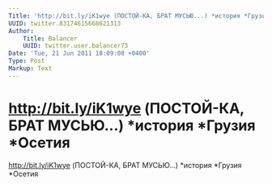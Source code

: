 ```yaml
---
Title: 'http://bit.ly/iK1wye (ПОСТОЙ-КА, БРАТ МУСЬЮ...) *история *Грузия *Осетия'
UUID: twitter.83174615668621313
Author:
    Title: Balancer
    UUID: twitter.user.balancer73
Date: 'Tue, 21 Jun 2011 18:09:08 +0400'
Type: Post
Markup: Text
---
```


# http://bit.ly/iK1wye (ПОСТОЙ-КА, БРАТ МУСЬЮ...) *история *Грузия *Осетия

http://bit.ly/iK1wye (ПОСТОЙ-КА, БРАТ МУСЬЮ...) *история
*Грузия *Осетия